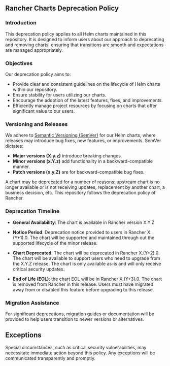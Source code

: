 ## Rancher Charts Deprecation Policy

### Introduction

This deprecation policy applies to all Helm charts maintained in this repository. It is designed to inform users about our approach to deprecating and removing charts, ensuring that transitions are smooth and expectations are managed appropriately.

### Objectives

Our deprecation policy aims to:

- Provide clear and consistent guidelines on the lifecycle of Helm charts within our repository.
- Ensure stability for users utilizing our charts.
- Encourage the adoption of the latest features, fixes, and improvements.
- Efficiently manage project resources by focusing on charts that offer significant value to our users.

### Versioning and Releases

We adhere to [Semantic Versioning (SemVer)](https://semver.org/) for our Helm charts, where releases may introduce bug fixes, new features, or improvements. SemVer dictates:

- **Major versions (X.y.z)** introduce breaking changes.
- **Minor versions (x.Y.z)** add functionality in a backward-compatible manner.
- **Patch versions (x.y.Z)** are for backward-compatible bug fixes.

A chart may be deprecated for a number of reasons: upstream chart is no longer available or is not receiving updates, replacement by another chart, a business decision, etc. This repository follows the deprecation policy of Rancher.

### Deprecation Timeline

- **General Availability**: The chart is available in Rancher version X.Y.Z

- **Notice Period**: Deprecation notice provided to users in Rancher X.(Y+1).0. The chart will be supported and maintained through out the supported lifecycle of the minor release.

- **Chart Deprecated**: The chart will be deprecated in Rancher X.(Y+2).0. The chart will be available to support users who need to upgrade from the X.Y.Z release. The chart is only available as-is and will only receive critical security updates.

- **End of Life (EOL)**: the chart EOL will be in Rancher X.(Y+3).0. The chart is removed from Rancher in this release. Users must have migrated away from or disabled this feature before upgrading to this release.

### Migration Assistance

For significant deprecations, migration guides or documentation will be provided to help users transition to newer versions or alternatives.

## Exceptions

Special circumstances, such as critical security vulnerabilities, may necessitate immediate action beyond this policy. Any exceptions will be communicated transparently and promptly.
